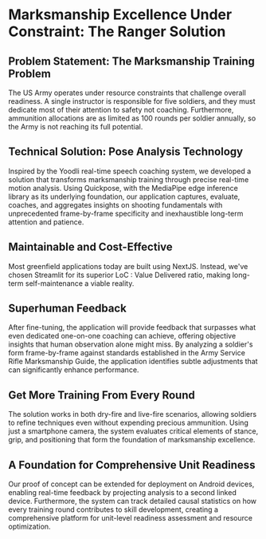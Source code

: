 # Marksmanship Excellence Under Constraint: The Ranger Solution

## Problem Statement: The Marksmanship Training Problem

The US Army operates under resource constraints that challenge overall readiness. A single instructor is responsible for five soldiers, and they must dedicate most of their attention to safety not coaching. Furthermore, ammunition allocations are as limited as 100 rounds per soldier annually, so the Army is not reaching its full potential.

## Technical Solution: Pose Analysis Technology

Inspired by the Yoodli real-time speech coaching system, we developed a solution that transforms marksmanship training through precise real-time motion analysis. Using Quickpose, with the MediaPipe edge inference library as its underlying foundation, our application captures, evaluate, coaches, and aggregates insights on shooting fundamentals with unprecedented frame-by-frame specificity and inexhaustible long-term attention and patience.

## Maintainable and Cost-Effective

Most greenfield applications today are built using NextJS. Instead, we've chosen Streamlit for its superior LoC : Value Delivered ratio, making long-term self-maintenance a viable reality.

## Superhuman Feedback

After fine-tuning, the application will provide feedback that surpasses what even dedicated one-on-one coaching can achieve, offering objective insights that human observation alone might miss. By analyzing a soldier's form frame-by-frame against standards established in the Army Service Rifle Marksmanship Guide, the application identifies subtle adjustments that can significantly enhance performance.

## Get More Training From Every Round
The solution works in both dry-fire and live-fire scenarios, allowing soldiers to refine techniques even without expending precious ammunition. Using just a smartphone camera, the system evaluates critical elements of stance, grip, and positioning that form the foundation of marksmanship excellence.

## A Foundation for Comprehensive Unit Readiness
Our proof of concept can be extended for deployment on Android devices, enabling real-time feedback by projecting analysis to a second linked device. Furthermore, the system can track detailed causal statistics on how every training round contributes to skill development, creating a comprehensive platform for unit-level readiness assessment and resource optimization.